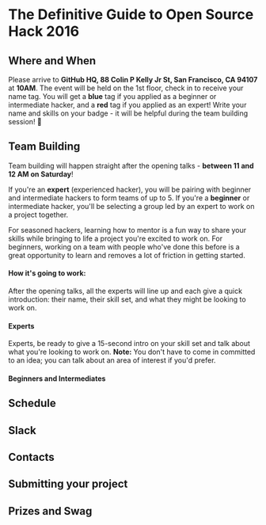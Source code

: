 # The Definitive Guide to Open Source Hack 2016

## Where and When
Please arrive to **GitHub HQ, 88 Colin P Kelly Jr St, San Francisco, CA 94107**
at **10AM**. The event will be held on the 1st floor, check in to receive your
name tag. You will get a **blue** tag if you applied as a beginner or intermediate
hacker, and a **red** tag if you applied as an expert! Write your name and skills
on your badge - it will be helpful during the team building session! 🎉

## Team Building
Team building will happen straight after the opening talks - **between 11 and 12
AM on Saturday**!

If you're an __expert__ (experienced hacker), you will be pairing with beginner and intermediate hackers to form teams of up to 5. If you're a __beginner__ or intermediate hacker, you'll be selecting a group led by an expert to work on a project together.

For seasoned hackers, learning how to mentor is a fun way to share your skills while bringing to life a project you're excited to work on. For beginners, working on a team with people who've done this before is a great opportunity to learn and removes a lot of friction in getting started.

#### How it's going to work:
After the opening talks, all the experts will line up and each give a quick introduction: their name, their skill set, and what they might be looking to work on.

#### Experts

Experts, be ready to give a 15-second intro on your skill set and talk about what you're looking to work on.
__Note:__ You don't have to come in committed to an idea; you can talk about an area of interest if you'd prefer.

#### Beginners and Intermediates


## Schedule

## Slack

## Contacts

## Submitting your project

## Prizes and Swag
